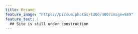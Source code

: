 ```yaml
---
title: Resume
feature_image: "https://picsum.photos/1300/400?image=989"
feature_text: |
  ## Site is still under construction 
---
```



